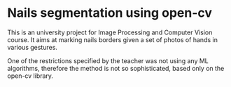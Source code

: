 # Nails segmentation using open-cv
This is an university project for Image Processing and Computer Vision course. It aims at marking nails borders given a set of photos of hands in various gestures. 

One of the restrictions specified by the teacher was not using any ML algorithms, therefore the method is not so sophisticated, based only on the open-cv library.
